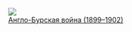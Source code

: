 ![](/books/sci_history/Артур%20Конан%20Дойл/Англо-Бурская%20война%20(1899–1902).jpg)  
[Англо-Бурская война (1899–1902)](/books/sci_history/Артур%20Конан%20Дойл/Англо-Бурская%20война%20(1899–1902))
